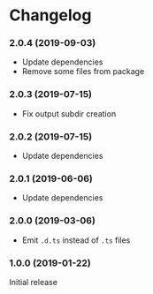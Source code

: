 Changelog
===

### 2.0.4 (2019-09-03)

- Update dependencies
- Remove some files from package

### 2.0.3 (2019-07-15)

- Fix output subdir creation

### 2.0.2 (2019-07-15)

- Update dependencies

### 2.0.1 (2019-06-06)

- Update dependencies

### 2.0.0 (2019-03-06)

- Emit `.d.ts` instead of `.ts` files

### 1.0.0 (2019-01-22)

Initial release